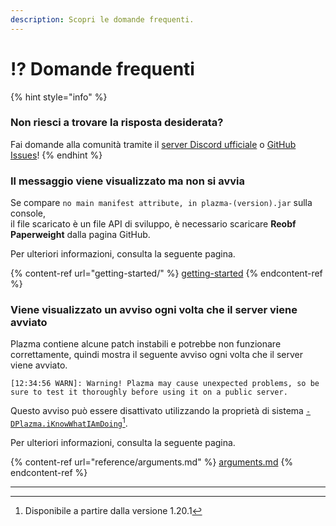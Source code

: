 ```yaml
---
description: Scopri le domande frequenti.
---
```


# ⁉️ Domande frequenti

{% hint style="info" %}

### Non riesci a trovare la risposta desiderata?

Fai domande alla comunità tramite il [server Discord ufficiale](https://discord.gg/MmfC52K8A8) o [GitHub Issues](https://github.com/PlazmaMC/PlazmaBukkit/issues)!
{% endhint %}

### Il messaggio viene visualizzato ma non si avvia

Se compare `no main manifest attribute, in plazma-(version).jar` sulla console,\
il file scaricato è un file API di sviluppo, è necessario scaricare **Reobf Paperweight** dalla pagina GitHub.

Per ulteriori informazioni, consulta la seguente pagina.

{% content-ref url="getting-started/" %}
[getting-started](getting-started#id-2)
{% endcontent-ref %}

### Viene visualizzato un avviso ogni volta che il server viene avviato

Plazma contiene alcune patch instabili e potrebbe non funzionare correttamente, quindi mostra il seguente avviso ogni volta che il server viene avviato.

```log
[12:34:56 WARN]: Warning! Plazma may cause unexpected problems, so be sure to test it thoroughly before using it on a public server.
```

Questo avviso può essere disattivato utilizzando la proprietà di sistema [`-DPlazma.iKnowWhatIAmDoing`](#user-content-fn-1)[^1].

Per ulteriori informazioni, consulta la seguente pagina.

{% content-ref url="reference/arguments.md" %}
[arguments.md](reference/arguments.md#plazma.iknowwhatiamdoing)
{% endcontent-ref %}

***

[^1]: Disponibile a partire dalla versione 1.20.1
